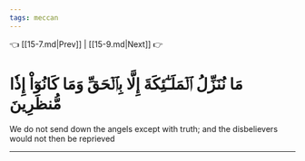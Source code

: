 ```yaml
---
tags: meccan
---
```


👈 [[15-7.md|Prev]] | [[15-9.md|Next]] 👉

# مَا نُنَزِّلُ ٱلۡمَلَـٰٓئِكَةَ إِلَّا بِٱلۡحَقِّ وَمَا كَانُوٓاْ إِذٗا مُّنظَرِينَ

We do not send down the angels except with truth; and the disbelievers would not then be reprieved

---

